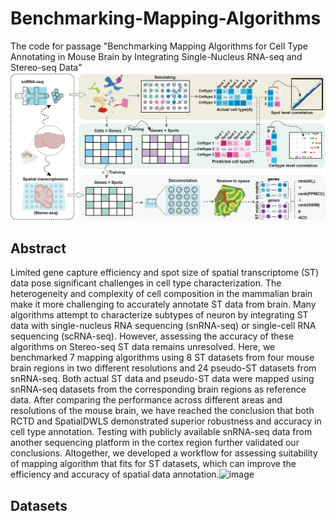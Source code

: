 # Benchmarking-Mapping-Algorithms
The code for passage "Benchmarking Mapping Algorithms for Cell Type Annotating in Mouse Brain by Integrating Single-Nucleus RNA-seq and Stereo-seq Data"
![image](https://github.com/qyTao185/Benchmarking-Mapping-Algorithms/blob/main/workflow.png)
## Abstract
Limited gene capture efficiency and spot size of spatial transcriptome (ST) data pose significant challenges in cell type characterization. The heterogeneity and complexity of cell composition in the mammalian brain make it more challenging to accurately annotate ST data from brain. Many algorithms attempt to characterize subtypes of neuron by integrating ST data with single-nucleus RNA sequencing (snRNA-seq) or single-cell RNA sequencing (scRNA-seq). However, assessing the accuracy of these algorithms on Stereo-seq ST data remains unresolved. Here, we benchmarked 7 mapping algorithms using 8 ST datasets from four mouse brain regions in two different resolutions and 24 pseudo-ST datasets from snRNA-seq. Both actual ST data and pseudo-ST data were mapped using snRNA-seq datasets from the corresponding brain regions as reference data. After comparing the performance across different areas and resolutions of the mouse brain, we have reached the conclusion that both RCTD and SpatialDWLS demonstrated superior robustness and accuracy in cell type annotation. Testing with publicly available snRNA-seq data from another sequencing platform in the cortex region further validated our conclusions. Altogether, we developed a workflow for assessing suitability of mapping algorithm that fits for ST datasets, which can improve the efficiency and accuracy of spatial data annotation.![image](https://github.com/qyTao185/Benchmarking-Mapping-Algorithms/assets/70086572/d18156ff-cafc-4367-ab9f-fb330344a132)
## Datasets

